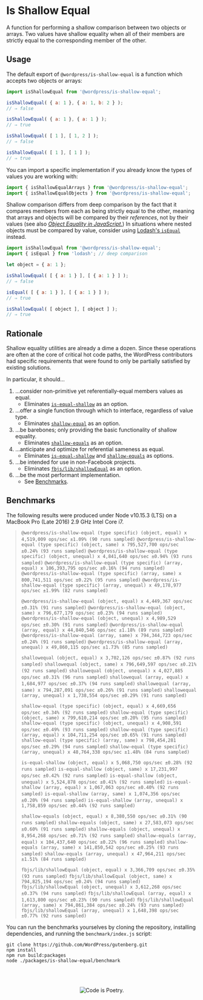 # Is Shallow Equal

A function for performing a shallow comparison between two objects or arrays. Two values have shallow equality when all of their members are strictly equal to the corresponding member of the other.

## Usage

The default export of `@wordpress/is-shallow-equal` is a function which accepts two objects or arrays:

```js
import isShallowEqual from '@wordpress/is-shallow-equal';

isShallowEqual( { a: 1 }, { a: 1, b: 2 } );
// ⇒ false

isShallowEqual( { a: 1 }, { a: 1 } );
// ⇒ true

isShallowEqual( [ 1 ], [ 1, 2 ] );
// ⇒ false

isShallowEqual( [ 1 ], [ 1 ] );
// ⇒ true
```

You can import a specific implementation if you already know the types of values you are working with:

```js
import { isShallowEqualArrays } from '@wordpress/is-shallow-equal';
import { isShallowEqualObjects } from '@wordpress/is-shallow-equal';
```

Shallow comparison differs from deep comparison by the fact that it compares members from each as being strictly equal to the other, meaning that arrays and objects will be compared by their _references_, not by their values (see also [_Object Equality in JavaScript_.](http://adripofjavascript.com/blog/drips/object-equality-in-javascript.html)) In situations where nested objects must be compared by value, consider using [Lodash's `isEqual`](https://lodash.com/docs/4.17.11#isEqual) instead.

```js
import isShallowEqual from '@wordpress/is-shallow-equal';
import { isEqual } from 'lodash'; // deep comparison

let object = { a: 1 };

isShallowEqual( [ { a: 1 } ], [ { a: 1 } ] );
// ⇒ false

isEqual( [ { a: 1 } ], [ { a: 1 } ] );
// ⇒ true

isShallowEqual( [ object ], [ object ] );
// ⇒ true
```

## Rationale

Shallow equality utilities are already a dime a dozen. Since these operations are often at the core of critical hot code paths, the WordPress contributors had specific requirements that were found to only be partially satisfied by existing solutions.

In particular, it should…

1. …consider non-primitive yet referentially-equal members values as equal.
   - Eliminates [`is-equal-shallow`](https://www.npmjs.com/package/is-equal-shallow) as an option.
2. …offer a single function through which to interface, regardless of value type.
   - Eliminates [`shallow-equal`](https://www.npmjs.com/package/shallow-equal) as an option.
3. …be barebones; only providing the basic functionality of shallow equality.
   - Eliminates [`shallow-equals`](https://www.npmjs.com/package/shallow-equals) as an option.
4. …anticipate and optimize for referential sameness as equal.
   - Eliminates [`is-equal-shallow`](https://www.npmjs.com/package/is-equal-shallow) and [`shallow-equals`](https://www.npmjs.com/package/shallow-equals) as options.
5. …be intended for use in non-Facebook projects.
   - Eliminates [`fbjs/lib/shallowEqual`](https://www.npmjs.com/package/fbjs) as an option.
6. …be the most performant implementation.
   - See [Benchmarks](#benchmarks).

## Benchmarks

The following results were produced under Node v10.15.3 (LTS) on a MacBook Pro (Late 2016) 2.9 GHz Intel Core i7.

>`@wordpress/is-shallow-equal (type specific) (object, equal) x 4,519,009 ops/sec ±1.09% (90 runs sampled)`
>`@wordpress/is-shallow-equal (type specific) (object, same) x 795,527,700 ops/sec ±0.24% (93 runs sampled)`
>`@wordpress/is-shallow-equal (type specific) (object, unequal) x 4,841,640 ops/sec ±0.94% (93 runs sampled)`
>`@wordpress/is-shallow-equal (type specific) (array, equal) x 106,393,795 ops/sec ±0.16% (94 runs sampled)`
>`@wordpress/is-shallow-equal (type specific) (array, same) x 800,741,511 ops/sec ±0.22% (95 runs sampled)`
>`@wordpress/is-shallow-equal (type specific) (array, unequal) x 49,178,977 ops/sec ±1.99% (82 runs sampled)`
>
>`@wordpress/is-shallow-equal (object, equal) x 4,449,367 ops/sec ±0.31% (91 runs sampled)`
>`@wordpress/is-shallow-equal (object, same) x 796,677,179 ops/sec ±0.23% (94 runs sampled)`
>`@wordpress/is-shallow-equal (object, unequal) x 4,989,529 ops/sec ±0.30% (91 runs sampled)`
>`@wordpress/is-shallow-equal (array, equal) x 44,840,546 ops/sec ±1.18% (89 runs sampled)`
>`@wordpress/is-shallow-equal (array, same) x 794,344,723 ops/sec ±0.24% (91 runs sampled)`
>`@wordpress/is-shallow-equal (array, unequal) x 49,860,115 ops/sec ±1.73% (85 runs sampled)`
>
>`shallowequal (object, equal) x 3,702,126 ops/sec ±0.87% (92 runs sampled)`
>`shallowequal (object, same) x 796,649,597 ops/sec ±0.21% (92 runs sampled)`
>`shallowequal (object, unequal) x 4,027,885 ops/sec ±0.31% (96 runs sampled)`
>`shallowequal (array, equal) x 1,684,977 ops/sec ±0.37% (94 runs sampled)`
>`shallowequal (array, same) x 794,287,091 ops/sec ±0.26% (91 runs sampled)`
>`shallowequal (array, unequal) x 1,738,554 ops/sec ±0.29% (91 runs sampled)`
>
>`shallow-equal (type specific) (object, equal) x 4,669,656 ops/sec ±0.34% (92 runs sampled)`
>`shallow-equal (type specific) (object, same) x 799,610,214 ops/sec ±0.20% (95 runs sampled)`
>`shallow-equal (type specific) (object, unequal) x 4,908,591 ops/sec ±0.49% (93 runs sampled)`
>`shallow-equal (type specific) (array, equal) x 104,711,254 ops/sec ±0.65% (91 runs sampled)`
>`shallow-equal (type specific) (array, same) x 798,454,281 ops/sec ±0.29% (94 runs sampled)`
>`shallow-equal (type specific) (array, unequal) x 48,764,338 ops/sec ±1.48% (84 runs sampled)`
>
>`is-equal-shallow (object, equal) x 5,068,750 ops/sec ±0.28% (92 runs sampled)`
>`is-equal-shallow (object, same) x 17,231,997 ops/sec ±0.42% (92 runs sampled)`
>`is-equal-shallow (object, unequal) x 5,524,878 ops/sec ±0.41% (92 runs sampled)`
>`is-equal-shallow (array, equal) x 1,067,063 ops/sec ±0.40% (92 runs sampled)`
>`is-equal-shallow (array, same) x 1,074,356 ops/sec ±0.20% (94 runs sampled)`
>`is-equal-shallow (array, unequal) x 1,758,859 ops/sec ±0.44% (92 runs sampled)`
>
>`shallow-equals (object, equal) x 8,380,550 ops/sec ±0.31% (90 runs sampled)`
>`shallow-equals (object, same) x 27,583,073 ops/sec ±0.60% (91 runs sampled)`
>`shallow-equals (object, unequal) x 8,954,268 ops/sec ±0.71% (92 runs sampled)`
>`shallow-equals (array, equal) x 104,437,640 ops/sec ±0.22% (96 runs sampled)`
>`shallow-equals (array, same) x 141,850,542 ops/sec ±0.25% (93 runs sampled)`
>`shallow-equals (array, unequal) x 47,964,211 ops/sec ±1.51% (84 runs sampled)`
>
>`fbjs/lib/shallowEqual (object, equal) x 3,366,709 ops/sec ±0.35% (93 runs sampled)`
>`fbjs/lib/shallowEqual (object, same) x 794,825,194 ops/sec ±0.24% (94 runs sampled)`
>`fbjs/lib/shallowEqual (object, unequal) x 3,612,268 ops/sec ±0.37% (94 runs sampled)`
>`fbjs/lib/shallowEqual (array, equal) x 1,613,800 ops/sec ±0.23% (90 runs sampled)`
>`fbjs/lib/shallowEqual (array, same) x 794,861,384 ops/sec ±0.24% (93 runs sampled)`
>`fbjs/lib/shallowEqual (array, unequal) x 1,648,398 ops/sec ±0.77% (92 runs sampled)`

You can run the benchmarks yourselves by cloning the repository, installing dependencies, and running the `benchmark/index.js` script:

```
git clone https://github.com/WordPress/gutenberg.git
npm install
npm run build:packages
node ./packages/is-shallow-equal/benchmark
```

<br/><br/><p align="center"><img src="https://s.w.org/style/images/codeispoetry.png?1" alt="Code is Poetry." /></p>
